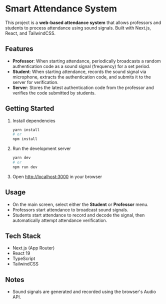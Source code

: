 # Smart Attendance System

This project is a **web-based attendance system** that allows professors and students to process attendance using sound signals.
Built with Next.js, React, and TailwindCSS.

## Features

-   **Professor**: When starting attendance, periodically broadcasts a random authentication code as a sound signal (frequency) for a set period.
-   **Student**: When starting attendance, records the sound signal via microphone, extracts the authentication code, and submits it to the server for verification.
-   **Server**: Stores the latest authentication code from the professor and verifies the code submitted by students.

## Getting Started

1. Install dependencies

    ```bash
    yarn install
    # or
    npm install
    ```

2. Run the development server

    ```bash
    yarn dev
    # or
    npm run dev
    ```

3. Open [http://localhost:3000](http://localhost:3000) in your browser

## Usage

-   On the main screen, select either the **Student** or **Professor** menu.
-   Professors start attendance to broadcast sound signals.
-   Students start attendance to record and decode the signal, then automatically attempt attendance verification.

## Tech Stack

-   Next.js (App Router)
-   React 19
-   TypeScript
-   TailwindCSS

## Notes

-   Sound signals are generated and recorded using the browser's Audio API.
